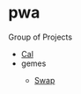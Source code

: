 # pwa


Group of Projects

<ul>
<li><a href="https://santoshge-reddy.github.io/pwa/cal/">Cal</a></li>
<li>gemes</li>
<ul>
  <li><a href="https://santoshge-reddy.github.io/pwa/games/swap/">Swap</a></li>
</ul>
</ul>
